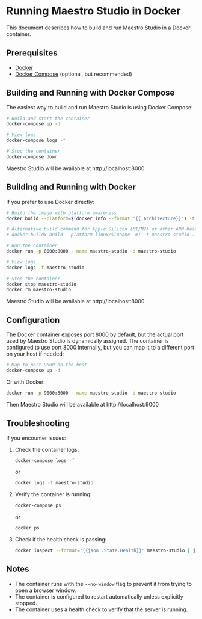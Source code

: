 # Running Maestro Studio in Docker

This document describes how to build and run Maestro Studio in a Docker container.

## Prerequisites

- [Docker](https://docs.docker.com/get-docker/)
- [Docker Compose](https://docs.docker.com/compose/install/) (optional, but recommended)

## Building and Running with Docker Compose

The easiest way to build and run Maestro Studio is using Docker Compose:

```bash
# Build and start the container
docker-compose up -d

# View logs
docker-compose logs -f

# Stop the container
docker-compose down
```

Maestro Studio will be available at http://localhost:8000

## Building and Running with Docker

If you prefer to use Docker directly:

```bash
# Build the image with platform awareness
docker build --platform=$(docker info --format '{{.Architecture}}') -t maestro-studio .

# Alternative build command for Apple Silicon (M1/M2) or other ARM-based systems
# docker buildx build --platform linux/$(uname -m) -t maestro-studio .

# Run the container
docker run -p 8000:8000 --name maestro-studio -d maestro-studio

# View logs
docker logs -f maestro-studio

# Stop the container
docker stop maestro-studio
docker rm maestro-studio
```

Maestro Studio will be available at http://localhost:8000

## Configuration

The Docker container exposes port 8000 by default, but the actual port used by Maestro Studio is dynamically assigned. The container is configured to use port 8000 internally, but you can map it to a different port on your host if needed:

```bash
# Map to port 9000 on the host
docker-compose up -d
```

Or with Docker:

```bash
docker run -p 9000:8000 --name maestro-studio -d maestro-studio
```

Then Maestro Studio will be available at http://localhost:9000

## Troubleshooting

If you encounter issues:

1. Check the container logs:
   ```bash
   docker-compose logs -f
   ```
   or
   ```bash
   docker logs -f maestro-studio
   ```

2. Verify the container is running:
   ```bash
   docker-compose ps
   ```
   or
   ```bash
   docker ps
   ```

3. Check if the health check is passing:
   ```bash
   docker inspect --format='{{json .State.Health}}' maestro-studio | jq
   ```

## Notes

- The container runs with the `--no-window` flag to prevent it from trying to open a browser window.
- The container is configured to restart automatically unless explicitly stopped.
- The container uses a health check to verify that the server is running.